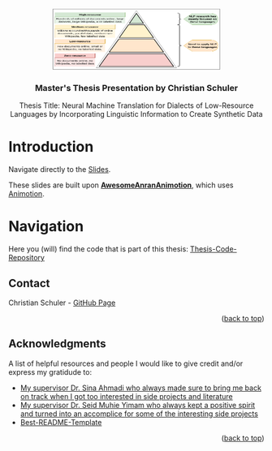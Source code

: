 <!-- PROJECT LOGO -->
<br />
<div align="center">
  <a href="https://github.com/chirstianschuler8989/MA-Thesis-Slides">
    <img src="public/project_logo.png" alt="Logo" width="330" height="120">
  </a>

  <h3 align="center">Master's Thesis Presentation by Christian Schuler</h3>

  <p align="center">
    Thesis Title: Neural Machine Translation for Dialects of Low-Resource Languages by Incorporating Linguistic Information to Create Synthetic Data
</div>


# Introduction
Navigate directly to the [Slides](https://christianschuler8989.github.io/MA-Thesis-Slides). 

These slides are built upon [**AwesomeAnranAnimotion**](https://github.com/AnranW/AwesomeAnranAnimotion), which uses [Animotion](https://animotion.pages.dev). 


# Navigation
Here you (will) find the code that is part of this thesis: [Thesis-Code-Repository](https://github.com/christianschuler8989/MA-Thesis)




<!-- CONTACT -->
## Contact

Christian Schuler - [GitHub Page](https://christianschuler8989.github.io/)

<p align="right">(<a href="#readme-top">back to top</a>)</p>



<!-- ACKNOWLEDGMENTS -->
## Acknowledgments

A list of helpful resources and people I would like to give credit and/or express my gratidude to:

* [My supervisor Dr. Sina Ahmadi who always made sure to bring me back on track when I got too interested in side projects and literature](https://sinaahmadi.github.io/)
* [My supervisor Dr. Seid Muhie Yimam who always kept a positive spirit and turned into an accomplice for some of the interesting side projects](https://seyyaw.github.io/)
* [Best-README-Template](https://github.com/othneildrew/Best-README-Template) 
<!-- * [The R Project for Statistical Computing](https://www.r-project.org/) -->


<p align="right">(<a href="#readme-top">back to top</a>)</p>



<!-- MARKDOWN LINKS & IMAGES -->
<!-- https://www.markdownguide.org/basic-syntax/#reference-style-links -->
[contributors-shield]: https://img.shields.io/github/contributors/christianschuler8989/MA-Thesis-Slides.svg?style=for-the-badge
[contributors-url]: https://github.com/christianschuler8989/MA-Thesis-Slides/graphs/contributors
[forks-shield]: https://img.shields.io/github/forks/christianschuler8989/MA-Thesis-Slides.svg?style=for-the-badge
[forks-url]: https://github.com/christianschuler8989/MA-Thesis-Slides/network/members
[stars-shield]: https://img.shields.io/github/stars/christianschuler8989/MA-Thesis-Slides.svg?style=for-the-badge
[stars-url]: https://github.com/christianschuler8989/MA-Thesis-Slides/stargazers
[issues-shield]: https://img.shields.io/github/issues/christianschuler8989/MA-Thesis-Slides.svg?style=for-the-badge
[issues-url]: https://github.com/christianschuler8989/MA-Thesis-Slides/issues
[license-shield]: https://img.shields.io/github/license/christianschuler8989/MA-Thesis-Slides.svg?style=for-the-badge
[license-url]: https://github.com/christianschuler8989/MA-Thesis-Slides/blob/main/LICENSE
[linkedin-shield]: https://img.shields.io/badge/-LinkedIn-black.svg?style=for-the-badge&logo=linkedin&colorB=555
[linkedin-url]: https://www.linkedin.com/in/christian-schuler-59090a177/
[screenshot-datastructure]: public/construction-itsupport.png